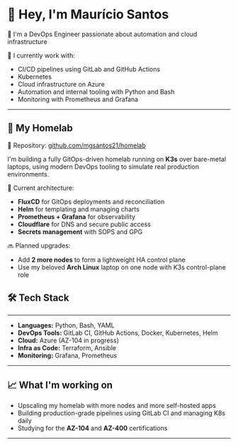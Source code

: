 # 👋 Hey, I'm Maurício Santos

🚀 I'm a DevOps Engineer passionate about automation and cloud infrastructure

🔧 I currently work with:
- CI/CD pipelines using GitLab and GitHub Actions
- Kubernetes
- Cloud infrastructure on Azure 
- Automation and internal tooling with Python and Bash
- Monitoring with Prometheus and Grafana

---

## 🧪 My Homelab
🔗 Repository: [github.com/mgsantos21/homelab](https://github.com/mgsantos21/homelab)

I'm building a fully GitOps-driven homelab running on **K3s** over bare-metal laptops, using modern DevOps tooling to simulate real production environments.

📌 Current architecture:
- **FluxCD** for GitOps deployments and reconciliation  
- **Helm** for templating and managing charts  
- **Prometheus + Grafana** for observability
- **Cloudflare** for DNS and secure public access  
- **Secrets management** with SOPS and GPG  

🔜 Planned upgrades:
- Add **2 more nodes** to form a lightweight HA control plane  
- Use my beloved **Arch Linux** laptop on one node with K3s control-plane role  
## 🛠️ Tech Stack

---

- **Languages:** Python, Bash, YAML  
- **DevOps Tools:** GitLab CI, GitHub Actions, Docker, Kubernetes, Helm  
- **Cloud:** Azure (AZ-104 in progress)  
- **Infra as Code:** Terraform, Ansible  
- **Monitoring:** Grafana, Prometheus  

---

## 📈 What I'm working on

- Upscaling my homelab with more nodes and more self-hosted apps  
- Building production-grade pipelines using GitLab CI and managing K8s daily  
- Studying for the **AZ-104** and **AZ-400** certifications  

---

